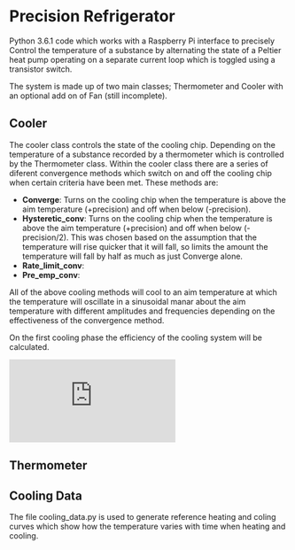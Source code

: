 # Precision Refrigerator #

Python 3.6.1 code which works with a Raspberry Pi interface to precisely Control
the temperature of a substance by alternating the state of a Peltier heat pump
operating on a separate current loop which is toggled using a transistor switch.

The system is made up of two main classes; Thermometer and Cooler with an optional add on of Fan 
(still incomplete).

## Cooler ##

The cooler class controls the state of the cooling chip. Depending on the 
temperature of a substance recorded by a thermometer which is controlled by the Thermometer class.
Within the cooler class there are a series of diferent convergence methods which switch on and off 
the cooling chip when certain criteria have been met. These methods are:
* **Converge**: Turns on the cooling chip when the temperature is above the aim temperature (+precision) 
and off when below (-precision).
* **Hysteretic_conv**: Turns on the cooling chip when the temperature is above the aim temperature (+precision)
and off when below (-precision/2). This was chosen based on the assumption that the temperature will rise 
quicker that it will fall, so limits the amount the temperature will fall by half as much as just Converge
alone.
* **Rate_limit_conv**:
* **Pre_emp_conv**: 

All of the above cooling methods will cool to an aim temperature at which the temperature will oscillate in a
sinusoidal manar about the aim temperature with different amplitudes and frequencies depending on the 
effectiveness of the convergence method.

On the first cooling phase the efficiency of the cooling system will be calculated.

![equation](http://latex.codecogs.com/gif.latex?Efficency%3D%5Cfrac%7BEnergyToCoolWater%7D%7BTotalEnergyUsed%7D)

  


## Thermometer ##


## Cooling Data ##

The file cooling_data.py is used to generate reference heating and coling curves which show how the temperature varies with time when heating and cooling.
